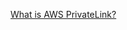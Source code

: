 [What is AWS PrivateLink?](https://docs.aws.amazon.com/vpc/latest/privatelink/what-is-privatelink.html)
